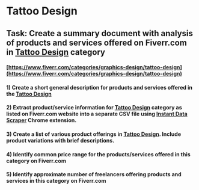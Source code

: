 # Tattoo Design
## Task: Create a summary document with analysis of products and services offered on Fiverr.com in [Tattoo Design](https://www.fiverr.com/categories/graphics-design/tattoo-design) category
#### [https://www.fiverr.com/categories/graphics-design/tattoo-design](https://www.fiverr.com/categories/graphics-design/tattoo-design)
#### 1) Create a short general description for products and services offered in the [Tattoo Design](https://www.fiverr.com/categories/graphics-design/tattoo-design)
#### 2) Extract product/service information for [Tattoo Design](https://www.fiverr.com/categories/graphics-design/tattoo-design) category as listed on Fiverr.com website into a separate CSV file using [Instant Data Scraper](https://chrome.google.com/webstore/detail/instant-data-scraper/ofaokhiedipichpaobibbnahnkdoiiah) Chrome extension.
#### 3) Create a list of various product offerings in [Tattoo Design](https://www.fiverr.com/categories/graphics-design/tattoo-design). Include product variations with brief descriptions.
#### 4) Identify common price range for the products/services offered in this category on Fiverr.com
#### 5) Identify approximate number of freelancers offering products and services in this category on Fiverr.com
